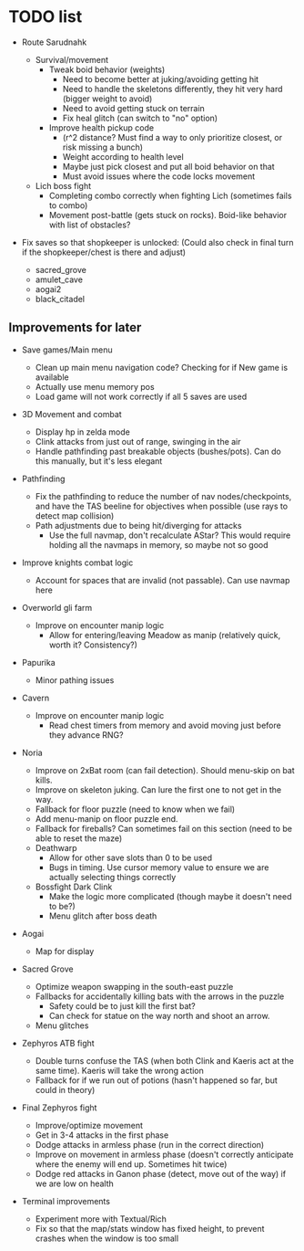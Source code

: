 # TODO list

* Route Sarudnahk
  * Survival/movement
    * Tweak boid behavior (weights)
      * Need to become better at juking/avoiding getting hit
      * Need to handle the skeletons differently, they hit very hard (bigger weight to avoid)
      * Need to avoid getting stuck on terrain
      * Fix heal glitch (can switch to "no" option)
    * Improve health pickup code
      * (r^2 distance? Must find a way to only prioritize closest, or risk missing a bunch)
      * Weight according to health level
      * Maybe just pick closest and put all boid behavior on that
      * Must avoid issues where the code locks movement
  * Lich boss fight
    * Completing combo correctly when fighting Lich (sometimes fails to combo)
    * Movement post-battle (gets stuck on rocks). Boid-like behavior with list of obstacles?

* Fix saves so that shopkeeper is unlocked:
(Could also check in final turn if the shopkeeper/chest is there and adjust)
  * sacred_grove
  * amulet_cave
  * aogai2
  * black_citadel

## Improvements for later

* Save games/Main menu
  * Clean up main menu navigation code? Checking for if New game is available
  * Actually use menu memory pos
  * Load game will not work correctly if all 5 saves are used

* 3D Movement and combat
  * Display hp in zelda mode
  * Clink attacks from just out of range, swinging in the air
  * Handle pathfinding past breakable objects (bushes/pots). Can do this manually, but it's less elegant
* Pathfinding
  * Fix the pathfinding to reduce the number of nav nodes/checkpoints, and have the TAS beeline for objectives when possible (use rays to detect map collision)
  * Path adjustments due to being hit/diverging for attacks
    * Use the full navmap, don't recalculate AStar? This would require holding all the navmaps in memory, so maybe not so good

* Improve knights combat logic
  * Account for spaces that are invalid (not passable). Can use navmap here
* Overworld gli farm
  * Improve on encounter manip logic
    * Allow for entering/leaving Meadow as manip (relatively quick, worth it? Consistency?)
* Papurika
  * Minor pathing issues
* Cavern
  * Improve on encounter manip logic
    * Read chest timers from memory and avoid moving just before they advance RNG?
* Noria
  * Improve on 2xBat room (can fail detection). Should menu-skip on bat kills.
  * Improve on skeleton juking. Can lure the first one to not get in the way.
  * Fallback for floor puzzle (need to know when we fail)
  * Add menu-manip on floor puzzle end.
  * Fallback for fireballs? Can sometimes fail on this section (need to be able to reset the maze)
  * Deathwarp
    * Allow for other save slots than 0 to be used
    * Bugs in timing. Use cursor memory value to ensure we are actually selecting things correctly
  * Bossfight Dark Clink
    * Make the logic more complicated (though maybe it doesn't need to be?)
    * Menu glitch after boss death
* Aogai
  * Map for display
* Sacred Grove
  * Optimize weapon swapping in the south-east puzzle
  * Fallbacks for accidentally killing bats with the arrows in the puzzle
    * Safety could be to just kill the first bat?
    * Can check for statue on the way north and shoot an arrow.
  * Menu glitches
* Zephyros ATB fight
  * Double turns confuse the TAS (when both Clink and Kaeris act at the same time). Kaeris will take the wrong action
  * Fallback for if we run out of potions (hasn't happened so far, but could in theory)
* Final Zephyros fight
  * Improve/optimize movement
  * Get in 3-4 attacks in the first phase
  * Dodge attacks in armless phase (run in the correct direction)
  * Improve on movement in armless phase (doesn't correctly anticipate where the enemy will end up. Sometimes hit twice)
  * Dodge red attacks in Ganon phase (detect, move out of the way) if we are low on health

* Terminal improvements
  * Experiment more with Textual/Rich
  * Fix so that the map/stats window has fixed height, to prevent crashes when the window is too small
